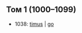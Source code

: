 ## Том 1 (1000–1099)
- 1038: [timus](https://acm.timus.ru/problem.aspx?num=1038) | [go](1038/go/main.go)

